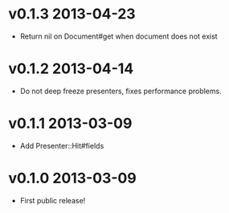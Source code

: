 # v0.1.3 2013-04-23

* Return nil on Document#get when document does not exist

# v0.1.2 2013-04-14

* Do not deep freeze presenters, fixes performance problems.

# v0.1.1 2013-03-09

* Add Presenter::Hit#fields

# v0.1.0 2013-03-09

* First public release!
